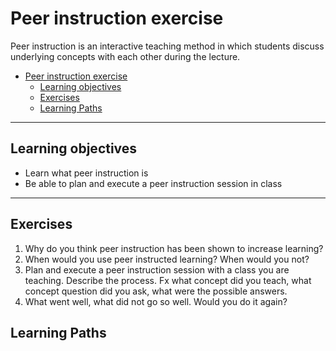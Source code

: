 # Peer instruction exercise

Peer instruction is an interactive teaching method in which students discuss underlying concepts with each other during the lecture.

- [Peer instruction exercise](#peer-instruction-exercise)
  - [Learning objectives](#learning-objectives)
  - [Exercises](#exercises)
  - [Learning Paths](#learning-paths)

---

## Learning objectives

* Learn what peer instruction is
* Be able to plan and execute a peer instruction session in class

---

## Exercises

1. Why do you think peer instruction has been shown to increase learning?
2. When would you use peer instructed learning? When would you not?
3. Plan and execute a peer instruction session with a class you are teaching. Describe the process. Fx what concept did you teach, what concept question did you ask, what were the possible answers.
4. What went well, what did not go so well. Would you do it again?



## Learning Paths

